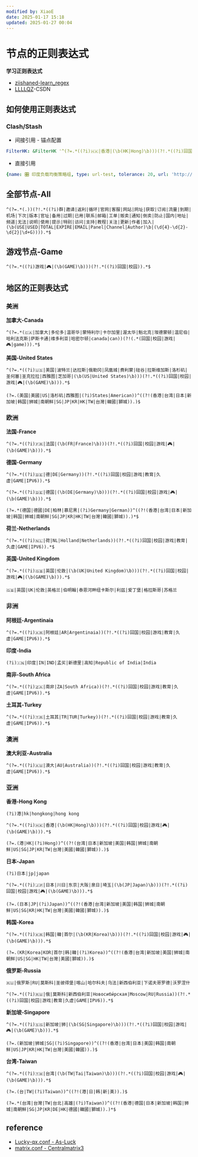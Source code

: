 ```yaml
---
modified by: XiaoE
date: 2025-01-17 15:18
updated: 2025-01-27 00:04
---
```

# 节点的正则表达式

**学习正则表达式**
  - [ziishaned-learn_regex](https://github.com/ziishaned/learn-regex/blob/master/translations/README-cn.md)
  - [LLLLQZ](https://blog.csdn.net/LLLLQZ/article/details/118278287)-CSDN

## 如何使用正则表达式

### Clash/Stash
- 间接引用 - 锚点配置
```yaml
FilterHK: &FilterHK '^(?=.*((?i)🇭🇰|香港|(\b(HK|Hong)\b)))(?!.*((?i)回国|校园|游戏|🎮|(\b(GAME)\b))).*$'
```
- 直接引用
```yaml
{name: 🎛 印度负载均衡策略组, type: url-test, tolerance: 20, url: 'http://www.google.com/generate_204', interval: 60, filter: (?i)🇮🇳|印度|IN|IND|孟买|新德里|高知|Republic of India|India}
```

## 全部节点-All
```
^(?=.*(.))(?!.*((?i)群|邀请|返利|循环|官网|客服|网站|网址|获取|订阅|流量|到期|机场|下次|版本|官址|备用|过期|已用|联系|邮箱|工单|贩卖|通知|倒卖|防止|国内|地址|频道|无法|说明|使用|提示|特别|访问|支持|教程|关注|更新|作者|加入|(\b(USE|USED|TOTAL|EXPIRE|EMAIL|Panel|Channel|Author)\b|(\d{4}-\d{2}-\d{2}|\d+G)))).*$
```
## 游戏节点-Game
```
^(?=.*((?i)游戏|🎮|(\b(GAME)\b)))(?!.*((?i)回国|校园)).*$ 
```

## 地区的正则表达式

### 美洲

**加拿大-Canada**
``` 
^(?=.*(🇨🇦|加拿大|多伦多|温哥华|蒙特利尔|卡尔加里|渥太华|魁北克|埃德蒙顿|温尼伯|哈利法克斯|萨斯卡通|维多利亚|哈密尔顿|canada|can))(?!(.*(回国|校园|游戏|🎮|game))).*$
```

**美国-United States**
```
^(?=.*((?i)🇺🇸|美国|波特兰|达拉斯|俄勒冈|凤凰城|费利蒙|硅谷|拉斯维加斯|洛杉矶|圣何塞|圣克拉拉|西雅图|芝加哥|(\b(US|United States)\b)))(?!.*((?i)回国|校园|游戏|🎮|(\b(GAME)\b))).*$
```

```
(?=.(美国|美國|US|洛杉矶|西雅图|(?i)States|American))^((?!(香港|台湾|日本|新加坡|韩国|狮城|南朝鲜|SG|JP|KR|HK|TW|台灣|韓國|獅城)).)$
```

### 欧洲

**法国-France**
```
^(?=.*((?i)🇫🇷|法国|(\b(FR|France)\b)))(?!.*((?i)回国|校园|游戏|🎮|(\b(GAME)\b))).*$
```

**德国-Germany**
```
^(?=.*((?i)🇩🇪|德|DE|Germany))(?!.*((?i)回国|校园|游戏|教育|久虚|GAME|IPV6)).*$
```

```
^(?=.*((?i)🇩🇪|德国|(\b(DE|Germany)\b)))(?!.*((?i)回国|校园|游戏|🎮|(\b(GAME)\b))).*$
```

```
(?=.*(德国|德國|DE|柏林|慕尼黑|(?i)Germany|German))^((?!(香港|台湾|日本|新加坡|韩国|狮城|南朝鲜|SG|JP|KR|HK|TW|台灣|韓國|獅城)).)*$
```

**荷兰-Netherlands**
```
^(?=.*((?i)🇳🇱|荷|NL|Holland|Netherlands))(?!.*((?i)回国|校园|游戏|教育|久虚|GAME|IPV6)).*$
```

**英国-United Kingdom**
```
^(?=.*((?i)🇬🇧|英国|伦敦|(\b(UK|United Kingdom)\b)))(?!.*((?i)回国|校园|游戏|🎮|(\b(GAME)\b))).*$
```

```
🇬🇧|英国|UK|伦敦|英格兰|伯明翰|泰恩河畔纽卡斯尔|利兹|爱丁堡|格拉斯哥|苏格兰
```

### 非洲

**阿根廷-Argentinaia**
```
^(?=.*((?i)🇦🇷|阿根廷|AR|Argentinaia))(?!.*((?i)回国|校园|游戏|教育|久虚|GAME|IPV6)).*$
```

**印度-India**
```
(?i)🇮🇳|印度|IN|IND|孟买|新德里|高知|Republic of India|India
```

**南非-South Africa**
```
^(?=.*((?i)🇿🇦|南非|ZA|South Africa))(?!.*((?i)回国|校园|游戏|教育|久虚|GAME|IPV6)).*$
```

**土耳其-Turkey**
```
^(?=.*((?i)🇹🇷|土耳其|TR|TUR|Turkey))(?!.*((?i)回国|校园|游戏|教育|久虚|GAME|IPV6)).*$
```


### 澳洲
**澳大利亚-Australia**
```
^(?=.*((?i)🇦🇺|澳大|AU|Australia))(?!.*((?i)回国|校园|游戏|教育|久虚|GAME|IPV6)).*$
```

### 亚洲

**香港-Hong Kong**
```
(?i)港|hk|hongkong|hong kong
```

```
^(?=.*((?i)🇭🇰|香港|(\b(HK|Hong)\b)))(?!.*((?i)回国|校园|游戏|🎮|(\b(GAME)\b))).*$
```

```
(?=.(港|HK|(?i)Hong))^((?!(台湾|日本|新加坡|美国|韩国|狮城|南朝鲜|US|SG|JP|KR|TW|台灣|美國|韓國|獅城)).)$
```

**日本-Japan**
```
(?i)日本|jp|japan
```

```
^(?=.*((?i)🇯🇵|日本|川日|东京|大阪|泉日|埼玉|(\b(JP|Japan)\b)))(?!.*((?i)回国|校园|游戏|🎮|(\b(GAME)\b))).*$
```

```
(?=.(日本|JP|(?i)Japan))^((?!(香港|台湾|新加坡|美国|韩国|狮城|南朝鲜|US|SG|KR|HK|TW|台灣|美國|韓國|獅城)).)$
```

**韩国-Korea**
```
^(?=.*((?i)🇰🇷|韩国|韓|首尔|(\b(KR|Korea)\b)))(?!.*((?i)回国|校园|游戏|🎮|(\b(GAME)\b))).*$
```

```
(?=.(KR|Korea|KOR|首尔|韩|韓|(?i)Korea))^((?!(香港|台湾|新加坡|美国|狮城|南朝鲜|US|SG|HK|TW|台灣|美國|獅城)).)$
```

**俄罗斯-Russia**
```
🇷🇺|俄罗斯|RU|莫斯科|圣彼得堡|喀山|哈尔科夫|乌法|新西伯利亚|下诺夫哥罗德|沃罗涅什
```

```
^(?=.*((?i)🇷🇺|俄|莫斯科|新西伯利亚|Новосиби́рская|Moscow|RU|Russia))(?!.*((?i)回国|校园|游戏|教育|久虚|GAME|IPV6)).*$
``` 


**新加坡-Singapore**
```
^(?=.*((?i)🇸🇬|新加坡|狮|(\b(SG|Singapore)\b)))(?!.*((?i)回国|校园|游戏|🎮|(\b(GAME)\b))).*$
```

```
(?=.(新加坡|狮城|SG|(?i)Singapore))^((?!(香港|台湾|日本|美国|韩国|南朝鲜|US|JP|KR|HK|TW|台灣|美國|韓國)).)$
```

**台湾-Taiwan**

```
^(?=.*((?i)🇹🇼|台湾|(\b(TW|Tai|Taiwan)\b)))(?!.*((?i)回国|校园|游戏|🎮|(\b(GAME)\b))).*$
```

```
(?=.(台|TW|(?i)Taiwan))^((?!(港|日|韩|新|美)).)$
```

```
(?=.*(台湾|台灣|TW|台北|高雄|(?i)Taiwan))^((?!(香港|德国|日本|新加坡|韩国|狮城|南朝鲜|SG|JP|KR|DE|HK|德國|韓國|獅城)).)*$
```

## reference
- [Lucky-qx.conf - As-Luck](https://raw.githubusercontent.com/As-Lucky/Lucky/main/Lucky-qx.conf)
- [matrix.conf - Centralmatrix3](https://raw.githubusercontent.com/Centralmatrix3/Scripts/master/QuantumultX/matrix.conf)